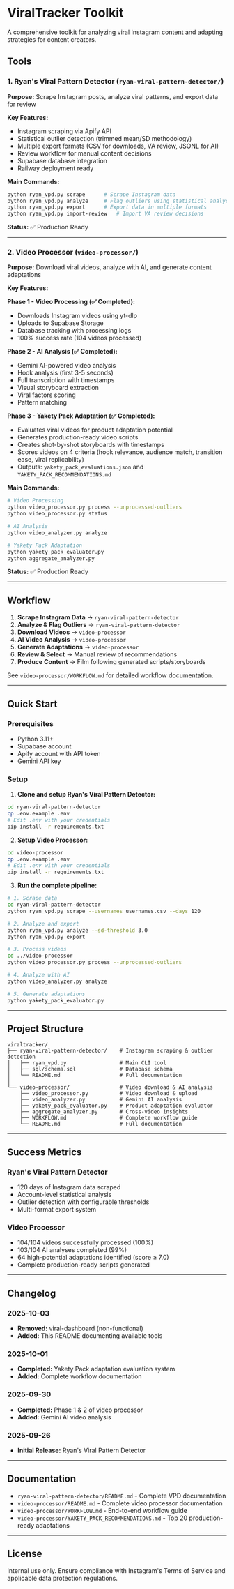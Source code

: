 # ViralTracker Toolkit

A comprehensive toolkit for analyzing viral Instagram content and adapting strategies for content creators.

## Tools

### 1. Ryan's Viral Pattern Detector (`ryan-viral-pattern-detector/`)

**Purpose:** Scrape Instagram posts, analyze viral patterns, and export data for review

**Key Features:**
- Instagram scraping via Apify API
- Statistical outlier detection (trimmed mean/SD methodology)
- Multiple export formats (CSV for downloads, VA review, JSONL for AI)
- Review workflow for manual content decisions
- Supabase database integration
- Railway deployment ready

**Main Commands:**
```bash
python ryan_vpd.py scrape      # Scrape Instagram data
python ryan_vpd.py analyze     # Flag outliers using statistical analysis
python ryan_vpd.py export      # Export data in multiple formats
python ryan_vpd.py import-review   # Import VA review decisions
```

**Status:** ✅ Production Ready

---

### 2. Video Processor (`video-processor/`)

**Purpose:** Download viral videos, analyze with AI, and generate content adaptations

**Key Features:**

**Phase 1 - Video Processing (✅ Completed):**
- Downloads Instagram videos using yt-dlp
- Uploads to Supabase Storage
- Database tracking with processing logs
- 100% success rate (104 videos processed)

**Phase 2 - AI Analysis (✅ Completed):**
- Gemini AI-powered video analysis
- Hook analysis (first 3-5 seconds)
- Full transcription with timestamps
- Visual storyboard extraction
- Viral factors scoring
- Pattern matching

**Phase 3 - Yakety Pack Adaptation (✅ Completed):**
- Evaluates viral videos for product adaptation potential
- Generates production-ready video scripts
- Creates shot-by-shot storyboards with timestamps
- Scores videos on 4 criteria (hook relevance, audience match, transition ease, viral replicability)
- Outputs: `yakety_pack_evaluations.json` and `YAKETY_PACK_RECOMMENDATIONS.md`

**Main Commands:**
```bash
# Video Processing
python video_processor.py process --unprocessed-outliers
python video_processor.py status

# AI Analysis
python video_analyzer.py analyze

# Yakety Pack Adaptation
python yakety_pack_evaluator.py
python aggregate_analyzer.py
```

**Status:** ✅ Production Ready

---

## Workflow

1. **Scrape Instagram Data** → `ryan-viral-pattern-detector`
2. **Analyze & Flag Outliers** → `ryan-viral-pattern-detector`
3. **Download Videos** → `video-processor`
4. **AI Video Analysis** → `video-processor`
5. **Generate Adaptations** → `video-processor`
6. **Review & Select** → Manual review of recommendations
7. **Produce Content** → Film following generated scripts/storyboards

See `video-processor/WORKFLOW.md` for detailed workflow documentation.

---

## Quick Start

### Prerequisites
- Python 3.11+
- Supabase account
- Apify account with API token
- Gemini API key

### Setup

1. **Clone and setup Ryan's Viral Pattern Detector:**
```bash
cd ryan-viral-pattern-detector
cp .env.example .env
# Edit .env with your credentials
pip install -r requirements.txt
```

2. **Setup Video Processor:**
```bash
cd video-processor
cp .env.example .env
# Edit .env with your credentials
pip install -r requirements.txt
```

3. **Run the complete pipeline:**
```bash
# 1. Scrape data
cd ryan-viral-pattern-detector
python ryan_vpd.py scrape --usernames usernames.csv --days 120

# 2. Analyze and export
python ryan_vpd.py analyze --sd-threshold 3.0
python ryan_vpd.py export

# 3. Process videos
cd ../video-processor
python video_processor.py process --unprocessed-outliers

# 4. Analyze with AI
python video_analyzer.py analyze

# 5. Generate adaptations
python yakety_pack_evaluator.py
```

---

## Project Structure

```
viraltracker/
├── ryan-viral-pattern-detector/    # Instagram scraping & outlier detection
│   ├── ryan_vpd.py                 # Main CLI tool
│   ├── sql/schema.sql              # Database schema
│   └── README.md                   # Full documentation
│
└── video-processor/                # Video download & AI analysis
    ├── video_processor.py          # Video download & upload
    ├── video_analyzer.py           # Gemini AI analysis
    ├── yakety_pack_evaluator.py    # Product adaptation evaluator
    ├── aggregate_analyzer.py       # Cross-video insights
    ├── WORKFLOW.md                 # Complete workflow guide
    └── README.md                   # Full documentation
```

---

## Success Metrics

### Ryan's Viral Pattern Detector
- 120 days of Instagram data scraped
- Account-level statistical analysis
- Outlier detection with configurable thresholds
- Multi-format export system

### Video Processor
- 104/104 videos successfully processed (100%)
- 103/104 AI analyses completed (99%)
- 64 high-potential adaptations identified (score ≥ 7.0)
- Complete production-ready scripts generated

---

## Changelog

### 2025-10-03
- **Removed:** viral-dashboard (non-functional)
- **Added:** This README documenting available tools

### 2025-10-01
- **Completed:** Yakety Pack adaptation evaluation system
- **Added:** Complete workflow documentation

### 2025-09-30
- **Completed:** Phase 1 & 2 of video processor
- **Added:** Gemini AI video analysis

### 2025-09-26
- **Initial Release:** Ryan's Viral Pattern Detector

---

## Documentation

- `ryan-viral-pattern-detector/README.md` - Complete VPD documentation
- `video-processor/README.md` - Complete video processor documentation
- `video-processor/WORKFLOW.md` - End-to-end workflow guide
- `video-processor/YAKETY_PACK_RECOMMENDATIONS.md` - Top 20 production-ready adaptations

---

## License

Internal use only. Ensure compliance with Instagram's Terms of Service and applicable data protection regulations.
